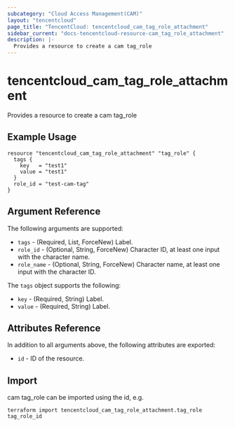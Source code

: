 ```yaml
---
subcategory: "Cloud Access Management(CAM)"
layout: "tencentcloud"
page_title: "TencentCloud: tencentcloud_cam_tag_role_attachment"
sidebar_current: "docs-tencentcloud-resource-cam_tag_role_attachment"
description: |-
  Provides a resource to create a cam tag_role
---
```


# tencentcloud_cam_tag_role_attachment

Provides a resource to create a cam tag_role

## Example Usage

```hcl
resource "tencentcloud_cam_tag_role_attachment" "tag_role" {
  tags {
    key   = "test1"
    value = "test1"
  }
  role_id = "test-cam-tag"
}
```

## Argument Reference

The following arguments are supported:

* `tags` - (Required, List, ForceNew) Label.
* `role_id` - (Optional, String, ForceNew) Character ID, at least one input with the character name.
* `role_name` - (Optional, String, ForceNew) Character name, at least one input with the character ID.

The `tags` object supports the following:

* `key` - (Required, String) Label.
* `value` - (Required, String) Label.

## Attributes Reference

In addition to all arguments above, the following attributes are exported:

* `id` - ID of the resource.



## Import

cam tag_role can be imported using the id, e.g.

```
terraform import tencentcloud_cam_tag_role_attachment.tag_role tag_role_id
```

